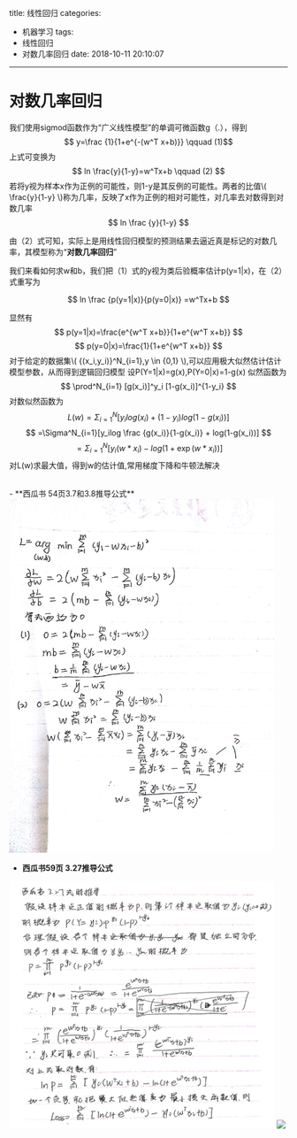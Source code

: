 title: 线性回归
categories:
  - 机器学习
tags:
  - 线性回归
  - 对数几率回归
date: 2018-10-11 20:10:07
---
# 对数几率回归 #
我们使用sigmod函数作为“广义线性模型”的单调可微函数g（.），得到
$$ y=\frac {1}{1+e^{-(w^T x+b)}} \qquad (1)$$
上式可变换为
$$ ln \frac{y}{1-y}=w^Tx+b \qquad (2) $$
若将y视为样本x作为正例的可能性，则1-y是其反例的可能性。两者的比值\\( \frac{y}{1-y} \\)称为几率，反映了x作为正例的相对可能性，对几率去对数得到对数几率
$$ ln \frac {y}{1-y}    $$ 

由（2）式可知，实际上是用线性回归模型的预测结果去逼近真是标记的对数几率，其模型称为“**对数几率回归**”

我们来看如何求w和b，我们把（1）式的y视为类后验概率估计p(y=1|x)，在（2）式重写为

$$ ln \frac {p(y=1|x)}{p(y=0|x)} =w^Tx+b $$

显然有
$$ p(y=1|x)=\frac{e^{w^T x+b}}{1+e^{w^T x+b}} $$
$$ p(y=0|x)=\frac{1}{1+e^{w^T x+b}} $$
对于给定的数据集\\( {(x\_i,y\_i)}^N\_{i=1},y \in {0,1} \\),可以应用极大似然估计估计模型参数，从而得到逻辑回归模型
设P(Y=1|x)=g(x),P(Y=0|x)=1-g(x)
似然函数为
$$ \prod^N_{i=1} [g(x_i)]^y_i [1-g(x_i)]^{1-y_i} $$
对数似然函数为
$$ L(w)=\Sigma ^N_{i=1} [y_ilog(x_i)+(1-y_i)log(1-g(x_i))] $$
$$ =\Sigma^N_{i=1}[y_ilog \frac {g(x_i)}{1-g(x_i)} + log(1-g(x_i))] $$
$$ =\Sigma^N_{i=1}[y_i (w*x_i)-log(1+\exp(w \ast x_i))] $$
对L(w)求最大值，得到w的估计值,常用梯度下降和牛顿法解决





<br/>
 - **西瓜书 54页3.7和3.8推导公式**

<img src="/images/p54.jpg" width=480 align=center/>

 - **西瓜书59页 3.27推导公式**

<img src="/images/p59.jpg" width=480 align=center/>

<img src="http://pgmz9e1an.bkt.clouddn.com/%E5%BE%AE%E4%BF%A1%E5%9B%BE%E7%89%87_20181015204258.jpg" width=480 align=center/>